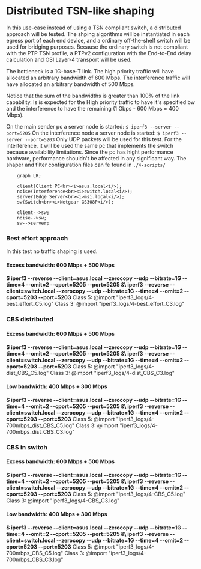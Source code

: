 # Distributed TSN-like shaping

In this use-case instead of using a TSN compliant switch, a distributed approach will be tested. The shping algorithms will be instantiated in each egress port of each end device, and a ordinary off-the-shelf switch will be used for bridging purposes.
Because the ordinary switch is not compliant with the PTP TSN profile, a PTPv2 configuration with the End-to-End delay calculation and OSI Layer-4 transport will be used.

The bottleneck is a 1G-base-T link.
The high priority traffic will have allocated an arbitrary bandwidth of 600 Mbps.
The interference traffic will have allocated an arbitrary bandwidth of 500 Mbps.

Notice that the sum of the bandwidths is greater than 100% of the link capability. Is is expected for the High priority traffic to have it's specified bw and the interference to have the remaining (1 Gbps - 600 Mbps = 400 Mbps).

On the main sender pc a server node is started: ```$ iperf3 --server --port=5205```
On the interference node a server node is started: ```$ iperf3 --server --port=5203```
Only UDP packets will be used for this test.
For the interference, it will be used the same pc that implements the switch because availability limitations. Since the pc has hight performance hardware, performance shouldn't be affected in any significant way.
The shaper and filter configuration files can fe found in ```./4-scripts/```
<br>

```mermaid
    graph LR;

    client(Client PC<br><i>asus.local<i/>);
    noise(Interference<br><i>switch.local<i/>);
    server(Edge Server<br><i>msi.local<i/>);
    sw(Switch<br><i>Netgear GS308P<i/>);

    client-->sw;
    noise-->sw;
    sw-->server;
```


### Best effort approach
In this test no traffic shaping is used.

#### Excess bandwidth: 600 Mbps + 500 Mbps
**$ iperf3 --reverse --client=asus.local   --zerocopy --udp --bitrate=1G --time=4 --omit=2 --cport=5205 --port=5205 &\\
    iperf3 --reverse --client=switch.local --zerocopy --udp --bitrate=1G --time=4 --omit=2 --cport=5203 --port=5203**
Class 5:
@import "iperf3_logs/4-best_effort_C5.log"
Class 3:
@import "iperf3_logs/4-best_effort_C3.log"


### CBS distributed

#### Excess bandwidth: 600 Mbps + 500 Mbps
**$ iperf3 --reverse --client=asus.local   --zerocopy --udp --bitrate=1G --time=4 --omit=2 --cport=5205 --port=5205 &\\
    iperf3 --reverse --client=switch.local --zerocopy --udp --bitrate=1G --time=4 --omit=2 --cport=5203 --port=5203**
Class 5:
@import "iperf3_logs/4-dist_CBS_C5.log"
Class 3:
@import "iperf3_logs/4-dist_CBS_C3.log"


#### Low bandwidth: 400 Mbps + 300 Mbps
**$ iperf3 --reverse --client=asus.local   --zerocopy --udp --bitrate=1G --time=4 --omit=2 --cport=5205 --port=5205 &\\
    iperf3 --reverse --client=switch.local --zerocopy --udp --bitrate=1G --time=4 --omit=2 --cport=5203 --port=5203**
Class 5:
@import "iperf3_logs/4-700mbps_dist_CBS_C5.log"
Class 3:
@import "iperf3_logs/4-700mbps_dist_CBS_C3.log"


### CBS in switch

#### Excess bandwidth: 600 Mbps + 500 Mbps
**$ iperf3 --reverse --client=asus.local   --zerocopy --udp --bitrate=1G --time=4 --omit=2 --cport=5205 --port=5205 &\\
    iperf3 --reverse --client=switch.local --zerocopy --udp --bitrate=1G --time=4 --omit=2 --cport=5203 --port=5203**
Class 5:
@import "iperf3_logs/4-CBS_C5.log"
Class 3:
@import "iperf3_logs/4-CBS_C3.log"


#### Low bandwidth: 400 Mbps + 300 Mbps
**$ iperf3 --reverse --client=asus.local   --zerocopy --udp --bitrate=1G --time=4 --omit=2 --cport=5205 --port=5205 &\\
    iperf3 --reverse --client=switch.local --zerocopy --udp --bitrate=1G --time=4 --omit=2 --cport=5203 --port=5203**
Class 5:
@import "iperf3_logs/4-700mbps_CBS_C5.log"
Class 3:
@import "iperf3_logs/4-700mbps_CBS_C3.log"


